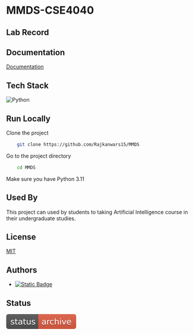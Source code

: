 # MMDS-CSE4040
## Lab Record

## Documentation

[Documentation](Docs.md)


## Tech Stack

![Python](https://img.shields.io/badge/python-3670A0?style=for-the-badge&logo=python&logoColor=ffdd54)

## Run Locally

Clone the project

```bash
    git clone https://github.com/Rajkanwars15/MMDS
```

Go to the project directory

```bash
    cd MMDS
```

Make sure you have Python 3.11
## Used By

This project can used by students to taking Artificial Intelligence course in their undergraduate studies.
## License

[MIT](https://choosealicense.com/licenses/mit/)


## Authors

- [![Static Badge](https://img.shields.io/badge/Rajkanwars15-yellow?logo=GitHub&link=https%3A%2F%2Fgithub.com%2FRajkanwars15)
    ](https://www.github.com/rajkanwars15)

## Status

[![status: archive](https://github.com/GIScience/badges/raw/master/status/archive.svg)](https://github.com/GIScience/badges#archive)